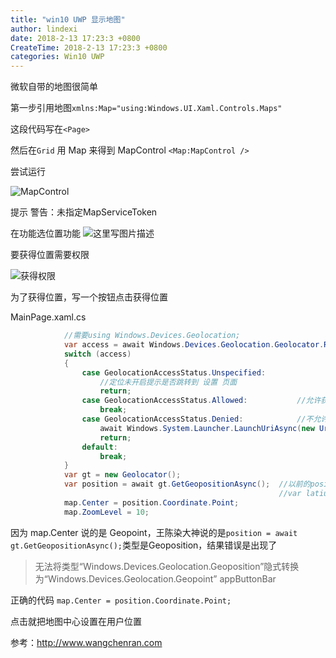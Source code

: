 ```yaml
---
title: "win10 UWP 显示地图"
author: lindexi
date: 2018-2-13 17:23:3 +0800
CreateTime: 2018-2-13 17:23:3 +0800
categories: Win10 UWP
---
```



<!--more-->



<div id="toc"></div>

微软自带的地图很简单

第一步引用地图`xmlns:Map="using:Windows.UI.Xaml.Controls.Maps"`

这段代码写在`<Page>`

然后在`Grid` 用 Map 来得到 MapControl
`<Map:MapControl />`

尝试运行

![MapControl](http://img.blog.csdn.net/20151119220140568)

提示 警告：未指定MapServiceToken

在功能选位置功能
![这里写图片描述](http://img.blog.csdn.net/20151119220447500)

要获得位置需要权限

![获得权限](http://img.blog.csdn.net/20151119222529424)

为了获得位置，写一个按钮点击获得位置

MainPage.xaml.cs

```C#
            //需要using Windows.Devices.Geolocation;
            var access = await Windows.Devices.Geolocation.Geolocator.RequestAccessAsync();
            switch (access)
            {
                case GeolocationAccessStatus.Unspecified:
                    //定位未开启提示是否跳转到 设置 页面            
                    return;
                case GeolocationAccessStatus.Allowed:           //允许获取          
                    break;
                case GeolocationAccessStatus.Denied:            //不允许获取位置信息时 给予提示 然后根据情况选择是否跳转到 设置 界面           
                    await Windows.System.Launcher.LaunchUriAsync(new Uri("ms-settings://privacy/location"));
                    return;
                default:
                    break;
            }
            var gt = new Geolocator();
            var position = await gt.GetGeopositionAsync();  //以前的position.Coordinate.Latitude 方法在UWP中已经过时，不再推荐使用    
                                                            //var latiude = position.Coordinate.Latitude;   
            map.Center = position.Coordinate.Point;
            map.ZoomLevel = 10;            
```

因为 map.Center 说的是 Geopoint，王陈染大神说的是`position = await gt.GetGeopositionAsync();`类型是Geoposition，结果错误是出现了
>无法将类型“Windows.Devices.Geolocation.Geoposition”隐式转换为“Windows.Devices.Geolocation.Geopoint”  appButtonBar

正确的代码 `map.Center = position.Coordinate.Point;`

点击就把地图中心设置在用户位置


参考：http://www.wangchenran.com



